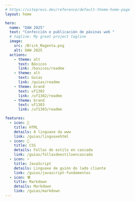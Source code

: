 ```yaml
---
# https://vitepress.dev/reference/default-theme-home-page
layout: home

hero:
  name: "DAW 2025"
  text: "Confección e publicación de páxinas web "
  # tagline: My great project tagline
  image:
    src: /Brick_Magenta.png
    alt: DAW 2025
  actions:  
    - theme: alt
      text: Básicos
      link: /basicos/readme
    - theme: alt
      text: Guías
      link: /guias/readme
    - theme: brand
      text: uf1302
      link: /uf1302/readme
    - theme: brand
      text: uf1303
      link: /uf1303/readme

features:
  - icon: 📐
    title: HTML
    details: A linguaxe da www
    link: /guias/linguaxehtml
  - icon: 🎨
    title: CSS
    details: Follas de estilo en cascada
    link: /guias/follasdeestiloencascada
  - icon: ⚡
    title: JavaScript
    details: Linguaxe de guión do lado cliente
    link: /guias/javascript-fundamentos
  - icon: 🛠️
    title: Markdown
    details: Markdown
    link: /guias/markdown
---
```


